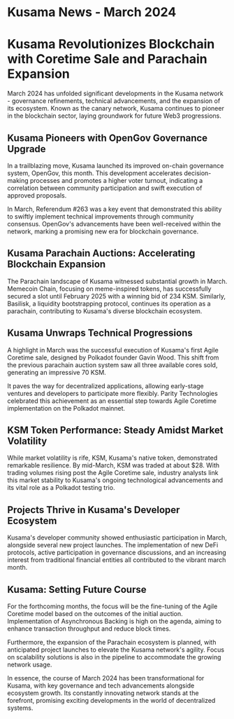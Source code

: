 # Kusama News - March 2024

# Kusama Revolutionizes Blockchain with Coretime Sale and Parachain Expansion

March 2024 has unfolded significant developments in the Kusama network - governance refinements, technical advancements, and the expansion of its ecosystem. Known as the canary network, Kusama continues to pioneer in the blockchain sector, laying groundwork for future Web3 progressions.

## Kusama Pioneers with OpenGov Governance Upgrade

In a trailblazing move, Kusama launched its improved on-chain governance system, OpenGov, this month. This development accelerates decision-making processes and promotes a higher voter turnout, indicating a correlation between community participation and swift execution of approved proposals.

In March, Referendum #263 was a key event that demonstrated this ability to swiftly implement technical improvements through community consensus. OpenGov's advancements have been well-received within the network, marking a promising new era for blockchain governance.

## Kusama Parachain Auctions: Accelerating Blockchain Expansion

The Parachain landscape of Kusama witnessed substantial growth in March. Memecoin Chain, focusing on meme-inspired tokens, has successfully secured a slot until February 2025 with a winning bid of 234 KSM. Similarly, Basilisk, a liquidity bootstrapping protocol, continues its operation as a parachain, contributing to Kusama's diverse blockchain ecosystem. 

## Kusama Unwraps Technical Progressions

A highlight in March was the successful execution of Kusama's first Agile Coretime sale, designed by Polkadot founder Gavin Wood. This shift from the previous parachain auction system saw all three available cores sold, generating an impressive 70 KSM. 

It paves the way for decentralized applications, allowing early-stage ventures and developers to participate more flexibly. Parity Technologies celebrated this achievement as an essential step towards Agile Coretime implementation on the Polkadot mainnet.

## KSM Token Performance: Steady Amidst Market Volatility

While market volatility is rife, KSM, Kusama's native token, demonstrated remarkable resilience. By mid-March, KSM was traded at about $28. With trading volumes rising post the Agile Coretime sale, industry analysts link this market stability to Kusama's ongoing technological advancements and its vital role as a Polkadot testing trio.

## Projects Thrive in Kusama's Developer Ecosystem

Kusama's developer community showed enthusiastic participation in March, alongside several new project launches. The implementation of new DeFi protocols, active participation in governance discussions, and an increasing interest from traditional financial entities all contributed to the vibrant march month. 

## Kusama: Setting Future Course

For the forthcoming months, the focus will be the fine-tuning of the Agile Coretime model based on the outcomes of the initial auction. Implementation of Asynchronous Backing is high on the agenda, aiming to enhance transaction throughput and reduce block times. 

Furthermore, the expansion of the Parachain ecosystem is planned, with anticipated project launches to elevate the Kusama network's agility. Focus on scalability solutions is also in the pipeline to accommodate the growing network usage. 

In essence, the course of March 2024 has been transformational for Kusama, with key governance and tech advancements alongside ecosystem growth. Its constantly innovating network stands at the forefront, promising exciting developments in the world of decentralized systems.